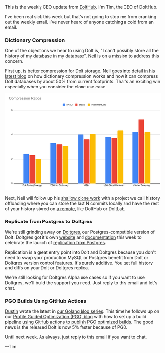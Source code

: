 This is the weekly CEO update from [DoltHub](https://www.dolthub.com/). I'm Tim, the CEO of DoltHub. 

I've been real sick this week but that's not going to stop me from cranking out the weekly email. I've never heard of anyone catching a cold from an email.

### Dictionary Compression

One of the objections we hear to using Dolt is, "I can't possibly store all the history of my database in my database". [Neil](https://www.dolthub.com/team#neil) is on a mission to address this concern. 

First up, is better compression for Dolt storage. Neil goes into detail [in his latest blog](https://www.dolthub.com/blog/2024-04-22-dolt-storage-dictionaries/) on how dictionary compression works and how it can compress Dolt databases by about 50% from current footprints. That's an exciting win especially when you consider the clone use case.

[![Compression Ratios](../images/compression-ratios.png)](https://www.dolthub.com/blog/2024-04-22-dolt-storage-dictionaries/)

Next, Neil will follow up his [shallow clone work](https://www.dolthub.com/blog/2024-02-21-shallow-clone/) with a project we call history offloading where you can store the last N commits locally and have the rest of your history stored on [a remote](https://www.dolthub.com/blog/2024-04-25-why-remotes/), like DoltHub or DoltLab. 

### Replicate from Postgres to Doltgres

We're still grinding away on [Doltgres](https://www.doltgres.com/), our Postgres-compatible version of Dolt. Doltgres got it's own [website](https://www.doltgres.com/) and [documentation](https://docs.doltgres.com/) this week to celebrate the launch of [replication from Postgres](https://www.dolthub.com/blog/2024-04-23-announcing-postgres-to-doltgres-replication/). 

Replication is a great entry point into Dolt and Doltgres because you don't need to swap your production MySQL or Postgres benefit from Dolt or Doltgres version control features. It's purely additive. You get full history and diffs on your Dolt or Doltgres replica.

We're still looking for Doltgres Alpha use cases so if you want to use Doltgres, we'll build the support you need. Just reply to this email and let's chat.

### PGO Builds Using GitHub Actions

[Dustin](https://www.dolthub.com/team#dustin) wrote the latest in [our Golang blog series](https://www.dolthub.com/blog/?q=golang). This time he follows up on our [Profile Guided Optimization (PGO) blog](https://www.dolthub.com/blog/2024-02-02-profile-guided-optimization/) with how to set up a build pipeline [using GitHub actions to publish PGO optimized builds](https://www.dolthub.com/blog/2024-04-19-golang-pgo-builds-using-github-actions/). The good news is the released Dolt is now 5% faster because of PGO.

Until next week. As always, just reply to this email if you want to chat.

--Tim
